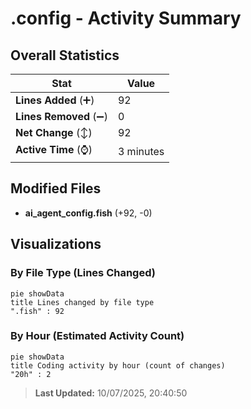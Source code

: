 # .config - Activity Summary 

## Overall Statistics

| Stat                   | Value                                                             |
| ---------------------- | ----------------------------------------------------------------- |
| **Lines Added** (➕)   | 92                                          |
| **Lines Removed** (➖) | 0                                        |
| **Net Change** (↕)    | 92                |
| **Active Time** (⌚)   | 3 minutes |


## Modified Files
- **ai_agent_config.fish** (+92, -0)

## Visualizations

### By File Type (Lines Changed)

```mermaid
pie showData
title Lines changed by file type
".fish" : 92
```

### By Hour (Estimated Activity Count)

```mermaid
pie showData
title Coding activity by hour (count of changes)
"20h" : 2
```


> **Last Updated:** 10/07/2025, 20:40:50